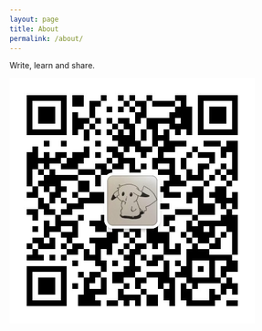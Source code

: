 ```yaml
---
layout: page
title: About
permalink: /about/
---
```


Write, learn and share.

![](/images/weixin.jpg)
